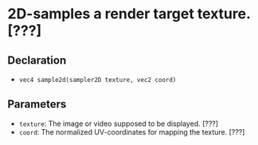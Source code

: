 # 2D-samples a render target texture. [???]
## Declaration
- ``vec4 sample2d(sampler2D texture, vec2 coord)``
## Parameters
- ``texture``: The image or video supposed to be displayed. [???]
- ``coord``: The normalized UV-coordinates for mapping the texture. [???]